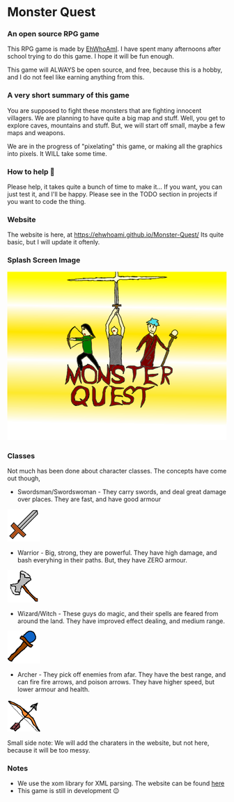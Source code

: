 Monster Quest 
===============
### An open source RPG game
This RPG game is made by [EhWhoAmI](https://github.com/EhWhoAmI/). I have spent many afternoons after school trying to do this game. I hope it will be fun enough.

This game will ALWAYS be open source, and free, because this is a hobby, and I do not feel like earning anything from this.

### A very short summary of this game

You are supposed to fight these monsters that are fighting innocent villagers. We are planning to have quite a big map and stuff. Well, you get to explore caves, mountains and stuff.
But, we will start off small, maybe a few maps and weapons.

We are in the progress of "pixelating" this game, or making all the graphics into pixels. It WILL take some time.

### How to help :wrench:
Please help, it takes quite a bunch of time to make it... If you want, you can just test it, and I'll be happy. Please see in the TODO section in projects if you want to code the thing.

### Website
The website is here, at <https://ehwhoami.github.io/Monster-Quest/> Its quite basic, but I will update it oftenly.

### Splash Screen Image
![Splash screen Image](https://raw.githubusercontent.com/EhWhoAmI/Monster-Quest/master/resources/images/start/SplashScreen.png)

### Classes

Not much has been done about character classes. The concepts have come out though,

 - Swordsman/Swordswoman - They carry swords, and deal great damage over places. They are fast, and have good armour 
 
 ![Sword Image](https://raw.githubusercontent.com/EhWhoAmI/Monster-Quest/master/resources/images/tutorial/SwordImage.png)
 - Warrior - Big, strong, they are powerful. They have high damage, and bash everyhing in their paths. But, they have ZERO armour. 
 
 ![Axe Image](https://raw.githubusercontent.com/EhWhoAmI/Monster-Quest/master/resources/images/tutorial/AxeImage.png)
 - Wizard/Witch - These guys do magic, and their spells are feared from around the land. They have improved effect dealing, and medium range. 
 
 ![Wand Image](https://raw.githubusercontent.com/EhWhoAmI/Monster-Quest/master/resources/images/tutorial/WandImage.png)
 - Archer - They pick off enemies from afar. They have the best range, and can fire fire arrows, and poison arrows. They have higher speed, but lower armour and health. 
 
 ![Bow Image](https://raw.githubusercontent.com/EhWhoAmI/Monster-Quest/master/resources/images/tutorial/BowImage.png)

Small side note: We will add the charaters in the website, but not here, because it will be too messy.
### Notes
  - We use the xom library for XML parsing. The website can be found [here](http://xom.nu)
  - This game is still in development :wink:

